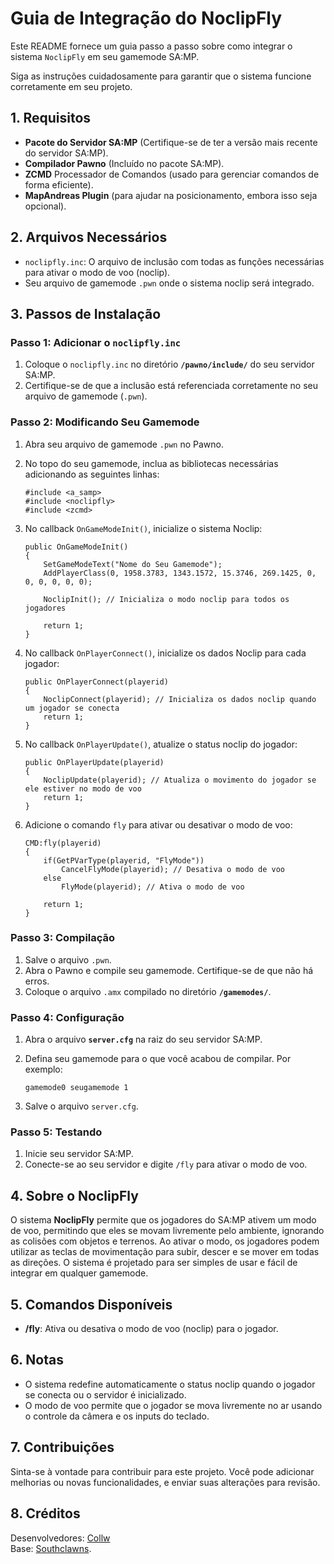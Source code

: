 # Guia de Integração do NoclipFly

Este README fornece um guia passo a passo sobre como integrar o sistema `NoclipFly` em seu gamemode SA:MP. 

Siga as instruções cuidadosamente para garantir que o sistema funcione corretamente em seu projeto.

## 1. **Requisitos**
- **Pacote do Servidor SA:MP** (Certifique-se de ter a versão mais recente do servidor SA:MP).
- **Compilador Pawno** (Incluído no pacote SA:MP).
- **ZCMD** Processador de Comandos (usado para gerenciar comandos de forma eficiente).
- **MapAndreas Plugin** (para ajudar na posicionamento, embora isso seja opcional).

## 2. **Arquivos Necessários**
- `noclipfly.inc`: O arquivo de inclusão com todas as funções necessárias para ativar o modo de voo (noclip).
- Seu arquivo de gamemode `.pwn` onde o sistema noclip será integrado.

## 3. **Passos de Instalação**

### Passo 1: Adicionar o `noclipfly.inc`
1. Coloque o `noclipfly.inc` no diretório **`/pawno/include/`** do seu servidor SA:MP.
2. Certifique-se de que a inclusão está referenciada corretamente no seu arquivo de gamemode (`.pwn`).

### Passo 2: Modificando Seu Gamemode
1. Abra seu arquivo de gamemode `.pwn` no Pawno.
2. No topo do seu gamemode, inclua as bibliotecas necessárias adicionando as seguintes linhas:

    ```pawn
    #include <a_samp>
    #include <noclipfly>
    #include <zcmd>
    ```

3. No callback `OnGameModeInit()`, inicialize o sistema Noclip:

    ```pawn
    public OnGameModeInit()
    {
        SetGameModeText("Nome do Seu Gamemode");
        AddPlayerClass(0, 1958.3783, 1343.1572, 15.3746, 269.1425, 0, 0, 0, 0, 0, 0);
        
        NoclipInit(); // Inicializa o modo noclip para todos os jogadores

        return 1;
    }
    ```

4. No callback `OnPlayerConnect()`, inicialize os dados Noclip para cada jogador:

    ```pawn
    public OnPlayerConnect(playerid)
    {
        NoclipConnect(playerid); // Inicializa os dados noclip quando um jogador se conecta
        return 1;
    }
    ```

5. No callback `OnPlayerUpdate()`, atualize o status noclip do jogador:

    ```pawn
    public OnPlayerUpdate(playerid)
    {
        NoclipUpdate(playerid); // Atualiza o movimento do jogador se ele estiver no modo de voo
        return 1;
    }
    ```

6. Adicione o comando `fly` para ativar ou desativar o modo de voo:

    ```pawn
    CMD:fly(playerid)
    {
        if(GetPVarType(playerid, "FlyMode")) 
            CancelFlyMode(playerid); // Desativa o modo de voo
        else 
            FlyMode(playerid); // Ativa o modo de voo
        
        return 1;
    }
    ```

### Passo 3: Compilação
1. Salve o arquivo `.pwn`.
2. Abra o Pawno e compile seu gamemode. Certifique-se de que não há erros.
3. Coloque o arquivo `.amx` compilado no diretório **`/gamemodes/`**.

### Passo 4: Configuração
1. Abra o arquivo **`server.cfg`** na raiz do seu servidor SA:MP.
2. Defina seu gamemode para o que você acabou de compilar. Por exemplo:

    ```
    gamemode0 seugamemode 1
    ```

3. Salve o arquivo `server.cfg`.

### Passo 5: Testando
1. Inicie seu servidor SA:MP.
2. Conecte-se ao seu servidor e digite `/fly` para ativar o modo de voo.

## 4. **Sobre o NoclipFly**
O sistema **NoclipFly** permite que os jogadores do SA:MP ativem um modo de voo, permitindo que eles se movam livremente pelo ambiente, ignorando as colisões com objetos e terrenos. Ao ativar o modo, os jogadores podem utilizar as teclas de movimentação para subir, descer e se mover em todas as direções. O sistema é projetado para ser simples de usar e fácil de integrar em qualquer gamemode.

## 5. **Comandos Disponíveis**
- **/fly**: Ativa ou desativa o modo de voo (noclip) para o jogador.

## 6. **Notas**
- O sistema redefine automaticamente o status noclip quando o jogador se conecta ou o servidor é inicializado.
- O modo de voo permite que o jogador se mova livremente no ar usando o controle da câmera e os inputs do teclado.

## 7. **Contribuições**
Sinta-se à vontade para contribuir para este projeto. Você pode adicionar melhorias ou novas funcionalidades, e enviar suas alterações para revisão.

## 8. **Créditos**
Desenvolvedores: [Collw](https://github.com/Collw)  
Base: [Southclawns](https://github.com/Southclawns).
